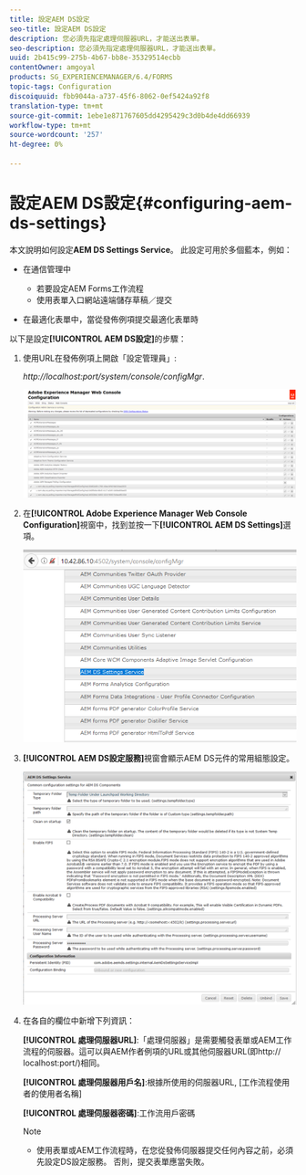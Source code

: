 ```yaml
---
title: 設定AEM DS設定
seo-title: 設定AEM DS設定
description: 您必須先指定處理伺服器URL，才能送出表單。
seo-description: 您必須先指定處理伺服器URL，才能送出表單。
uuid: 2b415c99-275b-4b67-bb8e-35329514ecbb
contentOwner: amgoyal
products: SG_EXPERIENCEMANAGER/6.4/FORMS
topic-tags: Configuration
discoiquuid: fbb9044a-a737-45f6-8062-0ef5424a92f8
translation-type: tm+mt
source-git-commit: 1ebe1e871767605dd4295429c3d0b4de4dd66939
workflow-type: tm+mt
source-wordcount: '257'
ht-degree: 0%

---
```



# 設定AEM DS設定{#configuring-aem-ds-settings}

本文說明如何設定&#x200B;**AEM DS Settings Service**。 此設定可用於多個藍本，例如：

* 在通信管理中

   * 若要設定AEM Forms工作流程
   * 使用表單入口網站遠端儲存草稿／提交

* 在最適化表單中，當從發佈例項提交最適化表單時

以下是設定&#x200B;**[!UICONTROL AEM DS設定]**&#x200B;的步驟：

1. 使用URL在發佈例項上開啟「設定管理員」:

   *http://localhost:port/system/console/configMgr*.

   ![aem_web_configuration_console](assets/aem_web_configuration_console.png)

1. 在&#x200B;**[!UICONTROL Adobe Experience Manager Web Console Configuration]**&#x200B;視窗中，找到並按一下&#x200B;**[!UICONTROL AEM DS Settings]**&#x200B;選項。

   ![ds_settings](assets/ds_settings.png)

1. **[!UICONTROL AEM DS設定服務]**&#x200B;視窗會顯示AEM DS元件的常用組態設定。

   ![ds_settings_1](assets/ds_settings_1.png)

1. 在各自的欄位中新增下列資訊：

   **[!UICONTROL 處理伺服器URL]**:「處理伺服器」是需要觸發表單或AEM工作流程的伺服器。這可以與AEM作者例項的URL或其他伺服器URL(即http:// localhost:port/)相同。

   **[!UICONTROL 處理伺服器用戶名]**:根據所使用的伺服器URL, [工作流程使用者的使用者名稱]

   **[!UICONTROL 處理伺服器密碼]**:工作流用戶密碼

   >[!NOTE]
   >
   >* 使用表單或AEM工作流程時，在您從發佈伺服器提交任何內容之前，必須先設定DS設定服務。 否則，提交表單應當失敗。

